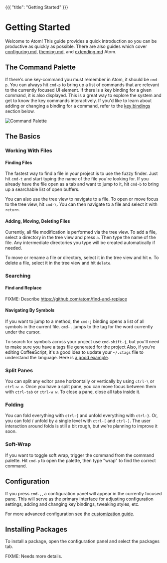 {{{
"title": "Getting Started"
}}}

# Getting Started

Welcome to Atom! This guide provides a quick introduction so you can be
productive as quickly as possible. There are also guides which cover
[configuring.md][configuring], [theming.md][theming], and [extending.md][extending] Atom.

## The Command Palette

If there's one key-command you must remember in Atom, it should be `cmd-p`. You
can always hit `cmd-p` to bring up a list of commands that are relevant to the
currently focused UI element. If there is a key binding for a given command, it
is also displayed. This is a great way to explore the system and get to know the
key commands interactively. If you'd like to learn about adding or changing a
binding for a command, refer to the [key bindings](#customizing-key-bindings)
section below.

![Command Palette](http://f.cl.ly/items/32041o3w471F3C0F0V2O/Screen%20Shot%202013-02-13%20at%207.27.41%20PM.png)

## The Basics

### Working With Files

#### Finding Files

The fastest way to find a file in your project is to use the fuzzy finder. Just
hit `cmd-t` and start typing the name of the file you're looking for. If you
already have the file open as a tab and want to jump to it, hit `cmd-b` to bring
up a searchable list of open buffers.

You can also use the tree view to navigate to a file. To open or move focus to
the tree view, hit `cmd-\`. You can then navigate to a file and select it with
`return`.

#### Adding, Moving, Deleting Files

Currently, all file modification is performed via the tree view. To add a file,
select a directory in the tree view and press `a`. Then type the name of the
file. Any intermediate directories you type will be created automatically if
needed.

To move or rename a file or directory, select it in the tree view and hit `m`.
To delete a file, select it in the tree view and hit `delete`.

### Searching

#### Find and Replace

FIXME: Describe https://github.com/atom/find-and-replace

#### Navigating By Symbols

If you want to jump to a method, the `cmd-j` binding opens a list of all symbols
in the current file. `cmd-.` jumps to the tag for the word currently under the cursor.

To search for symbols across your project use `cmd-shift-j`, but you'll need to
make sure you have a tags file generated for the project Also, if you're editing
CoffeeScript, it's a good idea to update your `~/.ctags` file to understand the
language. Here is [a good example](https://github.com/kevinsawicki/dotfiles/blob/master/.ctags).

### Split Panes

You can split any editor pane horizontally or vertically by using `ctrl-\` or
`ctrl-w v`. Once you have a split pane, you can move focus between them with
`ctrl-tab` or `ctrl-w w`. To close a pane, close all tabs inside it.

### Folding

You can fold everything with `ctrl-{` and unfold everything with
`ctrl-}`. Or, you can fold / unfold by a single level with `ctrl-[` and
`ctrl-]`. The user interaction around folds is still a bit rough, but we're
planning to improve it soon.

### Soft-Wrap

If you want to toggle soft wrap, trigger the command from the command palette.
Hit `cmd-p` to open the palette, then type "wrap" to find the correct
command.

## Configuration

If you press `cmd-,`, a configuration panel will appear in the currently focused
pane. This will serve as the primary interface for adjusting configuration
settings, adding and changing key bindings, tweaking styles, etc.

For more advanced configuration see the [customization guide][customization].

## Installing Packages

To install a package, open the configuration panel and select the packages tab.

FIXME: Needs more details.

[configuring]: customizing-atom.html
[theming]: creating-a-theme.html
[extending]: creating-a-package.html
[customization]: customizing-atom.html
